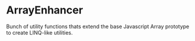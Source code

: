 ArrayEnhancer
=============

Bunch of utility functions thats extend the base Javascript Array prototype to create LINQ-like utilities.

